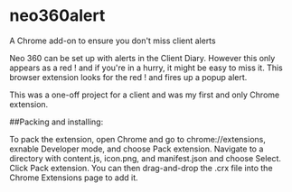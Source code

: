 # neo360alert
A Chrome add-on to ensure you don't miss client alerts

Neo 360 can be set up with alerts in the Client Diary. However this only appears as a red ! and if you're in a hurry, it might be easy to miss it.  This browser extension looks for the red ! and fires up a popup alert.

This was a one-off project for a client and was my first and only Chrome extension.  

##Packing and installing:

To pack the extension, open Chrome and go to chrome://extensions, exnable Developer mode, and choose Pack extension.
Navigate to a directory with content.js, icon.png, and manifest.json and choose Select.
Click Pack extension.
You can then drag-and-drop the .crx file into the Chrome Extensions page to add it.
